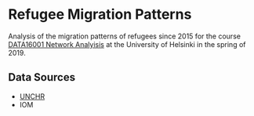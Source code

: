 # Refugee Migration Patterns

Analysis of the migration patterns of refugees since 2015 for the course [DATA16001 Network Analyisis](https://courses.helsinki.fi/en/data16001/124845659) at the University of Helsinki in the spring of 2019.

## Data Sources

* [UNCHR](http://popstats.unhcr.org/en/overview)
* IOM
